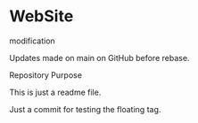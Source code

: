 # WebSite

modification

Updates made on main on GitHub before rebase.

Repository Purpose

This is just a readme file.

Just a commit for testing the floating tag.
